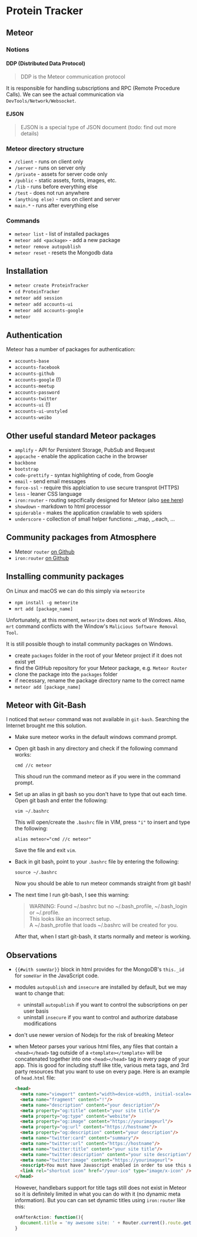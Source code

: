 # Protein Tracker

## Meteor

### Notions

#### DDP (Distributed Data Protocol)

> DDP is the Meteor communication protocol

It is responsible for handling subscriptions and RPC (Remote Procedure Calls).
We can see the actual communication via `DevTools/Network/Websocket`. 

#### EJSON

> EJSON is a special type of JSON document (todo: find out more details)

### Meteor directory structure

* `/client` - runs on client only
* `/server` - runs on server only
* `/private` - assets for server code only
* `/public` - static assets, fonts, images, etc.
* `/lib` - runs before everything else
* `/test` - does not run anywhere
* `(anything else)` - runs on client and server
* `main.*` - runs after everything else

### Commands

* `meteor list` - list of installed packages
* `meteor add <package>` - add a new package
* `meteor remove autopublish`
* `meteor reset` - resets the Mongodb data

## Installation

* `meteor create ProteinTracker`
* `cd ProteinTracker`
* `meteor add session`
* `meteor add accounts-ui`
* `meteor add accounts-google`
* `meteor`

## Authentication

Meteor has a number of packages for authentication:

* `accounts-base`
* `accounts-facebook`
* `accounts-github`
* `accounts-google` (!)
* `accounts-meetup`
* `accounts-password`
* `accounts-twitter`
* `accounts-ui` (!)
* `accounts-ui-unstyled`
* `accounts-weibo`

## Other useful standard Meteor packages

* `amplify` - API for Persistent Storage, PubSub and Request
* `appcache` - enable the application cache in the browser
* `backbone`
* `bootstrap`
* `code-prettify` - syntax highlighting of code, from Google
* `email` - send email messages
* `force-ssl` - require this applciation to use secure transprot (HTTPS)
* `less` - leaner CSS language
* `iron:router` - routing sepcifically designed for Meteor (also [see here](https://atmospherejs.com/iron/router))
* `showdown` - markdown to html processor
* `spiderable` - makes the application crawlable to web spiders
* `underscore` - collection of small helper functions: _.map, _.each, ...

## Community packages from Atmosphere

* Meteor `router` [on Github](https://github.com/tmeasday/meteor-router)
* `iron:router` [on Github](https://github.com/iron-meteor/iron-router)

## Installing community packages

On Linux and macOS we can do this simply via `meteorite`

* `npm install -g meteorite`
* `mrt add [package_name]`

Unfortunately, at this moment, `meteorite` does not work of Windows. Also, `mrt` command
conflicts with the Window's `Malicious Software Removal Tool`.

It is still possible though to install community packages on Windows.

* create `packages` folder in the root of your Meteor project if it does not exist yet
* find the GitHub repository for your Meteor package, e.g. `Meteor Router`
* clone the package into the `packages` folder
* if necessary, rename the package directory name to the correct name
* `meteor add [package_name]` 

## Meteor with Git-Bash

I noticed that `meteor` command was not available in `git-bash`. Searching the Internet
brought me this solution.

* Make sure meteor works in the default windows command prompt.
* Open git bash in any directory and check if the following command works:

  `cmd //c meteor`

  This shoud run the command meteor as if you were in the command prompt.
* Set up an alias in git bash so you don't have to type that out each time. Open git bash
  and enter the following:

  `vim ~/.bashrc`

  This will open/create the `.bashrc` file in VIM, press `"i"` to insert and type the following:

  `alias meteor="cmd //c meteor"`

  Save the file and exit `vim`.
* Back in git bash, point to your `.bashrc` file by entering the following:

  `source ~/.bashrc`

  Now you should be able to run meteor commands straight from git bash!
* The next time I run git-bash, I see this warning: 

  > WARNING: Found ~/.bashrc but no ~/.bash_profile, ~/.bash_login or ~/.profile.  
  > This looks like an incorrect setup.  
  > A ~/.bash_profile that loads ~/.bashrc will be created for you.

  After that, when I start git-bash, it starts normally and meteor is working.

## Observations

* `{{#with someVar}}` block in html provides for the MongoDB's `this._id` 
  for `someVar` in the JavaScript code.
* modules `autopublish` and `insecure` are installed by default, but we may want to change that:
  * uninstall `autopublish` if you want to control the subscriptions on per user basis
  * uninstall `insecure` if you want to control and authorize database modifications
* don't use newer version of Nodejs for the risk of breaking Meteor
* when Meteor parses your various html files, any files that contain a `<head></head>` tag outside
  of a `<template></template>` will be concatenated together into one `<head></head>` tag in every
  page of your app. This is good for including stuff like title, various meta tags, and 3rd party
  resources that you want to use on every page. Here is an example of `head.html` file: 

  ```html
  <head>
    <meta name="viewport" content="width=device-width, initial-scale=1"/>
    <meta name="fragment" content="!"/>
    <meta name="description" content="your description"/>
    <meta property="og:title" content="your site title"/>
    <meta property="og:type" content="website"/>
    <meta property="og:image" content="https://yourimageurl"/>
    <meta property="og:url" content="https://hostname"/>
    <meta property="og:description" content="your description"/>
    <meta name="twitter:card" content="summary"/>
    <meta name="twitter:url" content="https://hostname"/>
    <meta name="twitter:title" content="your site title"/>
    <meta name="twitter:description" content="your site description"/>
    <meta name="twitter:image" content="https://yourimageurl">
    <noscript>You must have Javascript enabled in order to use this site</noscript>
    <link rel="shortcut icon" href="/your-ico" type="image/x-icon" />
  </head>
  ```

  However, handlebars support for title tags still does not exist in Meteor so it is definitely
  limited in what you can do with it (no dynamic meta information). But you can can set dynamic
  titles using `iron:router` like this:

  ```JavaScript
  onAfterAction: function(){
    document.title = 'my awesome site: ' + Router.current().route.getName();
  }
  ```
  